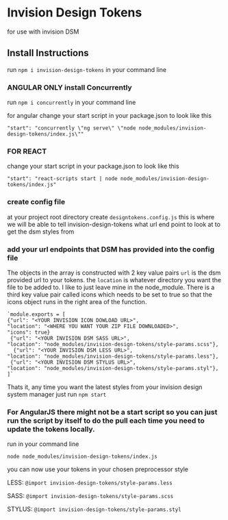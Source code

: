# Invision Design Tokens
for use with invision DSM

## Install Instructions

run `npm i invision-design-tokens` in your command line

### ANGULAR ONLY install Concurrently

 run `npm i concurrently` in your command line

for angular change your start script in your package.json to look like this

`"start": "concurrently \"ng serve\" \"node node_modules/invision-design-tokens/index.js\""`

### FOR REACT
change your start script in your package.json to look like this

   `"start": "react-scripts start | node node_modules/invision-design-tokens/index.js"`

### create config file

at your project root directory create `designtokens.config.js`
this is where we will be able to tell invision-design-tokens what url end point to look at to get the dsm styles from

### add your url endpoints that DSM has provided into the config file

The objects in the array is constructed with 2 key value pairs `url` is the dsm provided url to your tokens. the `location` is
whatever directory you want the file to be added to. I like to just leave mine in the node_module. There is a third key value pair called
icons which needs to be set to true so that the icons object runs in the right area of the function.


    `module.exports = [
    {"url": "<YOUR INVISION ICON DOWLOAD URL>",
    "location": "<WHERE YOU WANT YOUR ZIP FILE DOWNLOADED>",
    "icons": true}
     {"url": "<YOUR INVISION DSM SASS URL>",
    "location": "node_modules/invision-design-tokens/style-params.scss"},
      {"url": "<YOUR INVISION DSM LESS URL>",
    "location": "node_modules/invision-design-tokens/style-params.less"},
     {"url": "<YOUR INVISION DSM STYLUS URL>",
    "location": "node_modules/invision-design-tokens/style-params.styl"},
    ]`


Thats it, any time you want the latest styles from your invision design system manager just run `npm start`

### For AngularJS there might not be a start script so you can just run the script by itself to do the pull each time you need to update the tokens locally.

run in your command line

`node node_modules/invision-design-tokens/index.js`

you can now use your tokens in your chosen preprocessor style

LESS: `@import invision-design-tokens/style-params.less`

SASS: `@import invision-design-tokens/style-params.scss`

STYLUS: `@import invision-design-tokens/style-params.styl`



